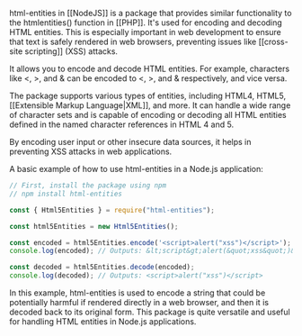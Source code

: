 html-entities in [[NodeJS]] is a package that provides similar functionality to the htmlentities() function in [[PHP]]. It's used for encoding and decoding HTML entities. This is especially important in web development to ensure that text is safely rendered in web browsers, preventing issues like [[cross-site scripting]] (XSS) attacks.

It allows you to encode and decode HTML entities. For example, characters like <, >, and & can be encoded to <, >, and & respectively, and vice versa.

The package supports various types of entities, including HTML4, HTML5, [[Extensible Markup Language|XML]], and more. It can handle a wide range of character sets and is capable of encoding or decoding all HTML entities defined in the named character references in HTML 4 and 5.

By encoding user input or other insecure data sources, it helps in preventing XSS attacks in web applications.

A basic example of how to use html-entities in a Node.js application:

```javascript
// First, install the package using npm
// npm install html-entities

const { Html5Entities } = require("html-entities");

const html5Entities = new Html5Entities();

const encoded = html5Entities.encode('<script>alert("xss")</script>');
console.log(encoded); // Outputs: &lt;script&gt;alert(&quot;xss&quot;)&lt;/script&gt;

const decoded = html5Entities.decode(encoded);
console.log(decoded); // Outputs: <script>alert("xss")</script>
```

In this example, html-entities is used to encode a string that could be potentially harmful if rendered directly in a web browser, and then it is decoded back to its original form. This package is quite versatile and useful for handling HTML entities in Node.js applications.
